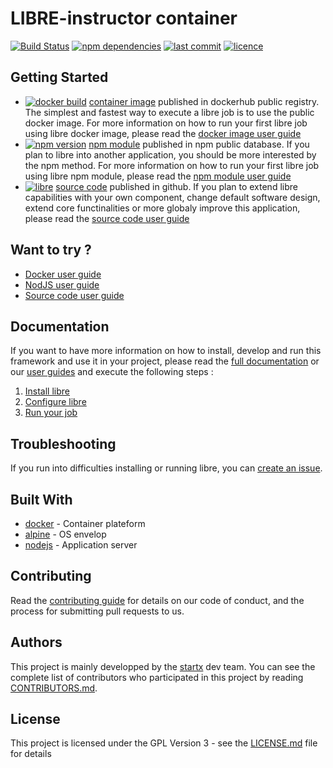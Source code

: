 # LIBRE-instructor container

[![Build Status](https://travis-ci.org/startxfr/libre.svg?branch=stable)](https://travis-ci.org/startxfr/libre) [![npm dependencies](https://david-dm.org/startxfr/libre.svg)](https://www.npmjs.com/package/libre) [![last commit](https://img.shields.io/github/last-commit/startxfr/libre.svg)](https://github.com/startxfr/libre) [![licence](https://img.shields.io/github/license/startxfr/libre.svg)](https://github.com/startxfr/libre)

## Getting Started

- [![docker build](https://img.shields.io/docker/build/startx/libre.svg)](https://hub.docker.com/r/startx/libre/) [container image](https://hub.docker.com/r/startx/libre) published in dockerhub public registry. The simplest and fastest way to execute a libre job is to use the public docker image. For more information on how to run your first libre job using libre docker image, please read the [docker image user guide](https://github.com/startxfr/libre/tree/stable/docs/guides/USE_docker.md)
- [![npm version](https://badge.fury.io/js/libre.svg)](https://www.npmjs.com/package/libre) [npm module](https://www.npmjs.com/package/libre) published in npm public database. If you plan to libre into another application, you should be more interested by the npm method. For more information on how to run your first libre job using libre npm module, please read the [npm module user guide](https://github.com/startxfr/libre/tree/stable/docs/guides/USE_npm.md)
- [![libre](https://img.shields.io/badge/latest-v0.5.34-blue.svg)](https://github.com/startxfr/libre) [source code](https://github.com/startxfr/libre/tree/stable) published in github. If you plan to extend libre capabilities with your own component, change default software design, extend core functinalities or more globaly improve this application, please read the [source code user guide](https://github.com/startxfr/libre/tree/stable/docs/guides/USE_source.md)

## Want to try ?

- [Docker user guide](https://github.com/startxfr/libre/tree/stable/docs/guides/USE_docker.md)
- [NodJS user guide](https://github.com/startxfr/libre/tree/stable/docs/guides/USE_npm.md)
- [Source code user guide](https://github.com/startxfr/libre/tree/stable/docs/guides/USE_source.md)

## Documentation

If you want to have more information on how to install, develop and run this framework and use it in your project, please read the [full documentation](https://github.com/startxfr/libre/tree/stable/docs/README.md) or our [user guides](https://github.com/startxfr/libre/tree/stable/docs/guides/README.md) and execute the following steps :
1. [Install libre](https://github.com/startxfr/libre/tree/stable/docs/guides/1.Install.md)
2. [Configure libre](https://github.com/startxfr/libre/tree/stable/docs/guides/2.Configure.md)
3. [Run your job](https://github.com/startxfr/libre/tree/stable/docs/guides/3.Run.md)

## Troubleshooting

If you run into difficulties installing or running libre, you can [create an issue](https://github.com/startxfr/libre/issues/new).

## Built With

* [docker](https://www.docker.com/) - Container plateform
* [alpine](https://alpinelinux.org/) - OS envelop
* [nodejs](https://nodejs.org) - Application server

## Contributing

Read the [contributing guide](../../CONTRIBUTING.md) for details on our code of conduct, and the process for submitting pull requests to us.

## Authors

This project is mainly developped by the [startx](https://www.startx.fr) dev team. You can see the complete list of contributors who participated in this project by reading [CONTRIBUTORS.md](https://github.com/startxfr/libre/tree/stable/docs/CONTRIBUTORS.md).

## License

This project is licensed under the GPL Version 3 - see the [LICENSE.md](https://github.com/startxfr/libre/tree/stable/docs/LICENSE.md) file for details
